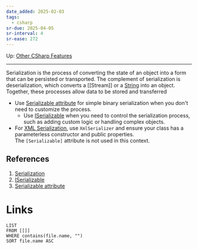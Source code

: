 ```yaml
---
date_added: 2025-02-03
tags:
  - csharp
sr-due: 2025-04-05
sr-interval: 4
sr-ease: 272
---
```

Up: [Other CSharp Features](Other%20CSharp%20Features.md)
___
 Serialization is the process of converting the state of an object into a form that can be persisted or transported. The complement of serialization is deserialization, which converts a [[Stream]] or a [String](String.md) into an object. Together, these processes allow data to be stored and transferred

- Use [Serializable attribute](Serializable%20attribute.md) for simple binary serialization when you don't need to customize the process.
	- Use [ISerializable](ISerializable.md) when you need to control the serialization process, such as adding custom logic or handling complex objects.
- For [XML Serialization](XML%20Serialization.md), use `XmlSerializer` and ensure your class has a parameterless constructor and public properties. The `[Serializable]` attribute is not used in this context.
## References
 1. [Serialization](Data/Serialization.md)
 2. [ISerializable](ISerializable.md)
 3. [Serializable attribute](Serializable%20attribute.md)
# Links
```dataview
LIST
FROM [[]]
WHERE contains(file.name, "")
SORT file.name ASC
```
